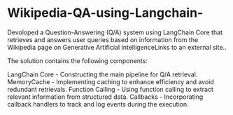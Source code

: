 # Wikipedia-QA-using-Langchain-
Devoloped a Question-Answering (Q/A) system using LangChain Core that retrieves and answers user queries based on information from the Wikipedia page on Generative Artificial IntelligenceLinks to an external site..

The solution contains the following components:

LangChain Core - Constructing the main pipeline for Q/A retrieval.
MemoryCache - Implementing caching to enhance efficiency and avoid redundant retrievals.
Function Calling - Using function calling to extract relevant information from structured data.
Callbacks - Incorporating callback handlers to track and log events during the execution.
